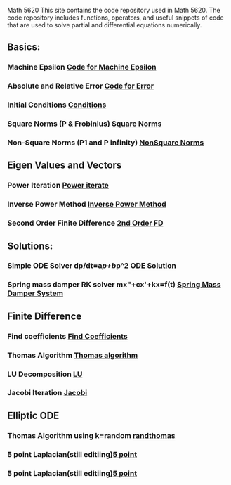 Math 5620
This site contains the code repository used in Math 5620. The code repository includes functions, operators, and useful snippets of code that are used to solve partial and differential equations numerically.

## Basics:
### Machine Epsilon [Code for Machine Epsilon](https://t-turner.github.io/epsilon)
### Absolute and Relative Error [Code for Error](https://t-turner.github.io/error)
### Initial Conditions [Conditions](https://t-turner.github.io/initialcond)
### Square Norms (P & Frobinius) [Square Norms](https://t-turner.github.io/norms)
### Non-Square Norms (P1 and P infinity) [NonSquare Norms](https://t-turner.github.io/nmnorm)

## Eigen Values and Vectors
### Power Iteration [Power iterate](https://t-turner.github.io/powmethod)
### Inverse Power Method [Inverse Power Method](https://t-turner.github.io/invpow)
### Second Order Finite Difference [2nd Order FD](https://t-turner.github.io/eigen4fd)

## Solutions:
### Simple ODE Solver dp/dt=a*p+b*p^2 [ODE Solution](https://t-turner.github.io/ode1)
### Spring mass damper RK solver mx"+cx'+kx=f(t) [Spring Mass Damper System](https://t-turner.github.io/ode2)

## Finite Difference
### Find coefficients [Find Coefficients](https://t-turner.github.io/findcoeffd)
### Thomas Algorithm [Thomas algorithm](https://t-turner.github.io/thomasalg)
### LU Decomposition [LU](https://t-turner.github.io/ludecomp)
### Jacobi Iteration [Jacobi](https://t-turner.github.io/jacobi)

## Elliptic ODE
### Thomas Algorithm using k=random [randthomas](https://t-turner.github.io/krandode)
### 5 point Laplacian(still editiing)[5 point](https://t-turner.github.io/5p_laplacian)
### 5 point Laplacian(still editiing)[5 point](https://t-turner.github.io/9p_laplacian)
